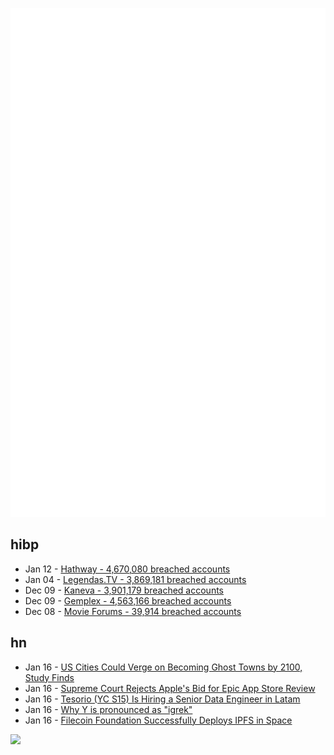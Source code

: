 ![Metrics](https://raw.githubusercontent.com/phixion/phixion/master/metrics.svg)

## hibp

<!--
for https://github.com/phixion/phixion/blob/main/.github/workflows/feeds.yml
-->
<!--START_SECTION:haveibeenpwnd-->
- Jan 12 - [Hathway - 4,670,080 breached accounts](https://haveibeenpwned.com/PwnedWebsites#Hathway)
- Jan 04 - [Legendas.TV - 3,869,181 breached accounts](https://haveibeenpwned.com/PwnedWebsites#LegendasTV)
- Dec 09 - [Kaneva - 3,901,179 breached accounts](https://haveibeenpwned.com/PwnedWebsites#Kaneva)
- Dec 09 - [Gemplex - 4,563,166 breached accounts](https://haveibeenpwned.com/PwnedWebsites#Gemplex)
- Dec 08 - [Movie Forums - 39,914 breached accounts](https://haveibeenpwned.com/PwnedWebsites#MovieForums)
<!--END_SECTION:haveibeenpwnd-->

## hn

<!--
for https://github.com/phixion/phixion/blob/main/.github/workflows/feeds.yml
-->
<!--START_SECTION:hn-->
- Jan 16 - [US Cities Could Verge on Becoming Ghost Towns by 2100, Study Finds](https://www.sciencealert.com/thousands-of-us-cities-could-verge-on-becoming-ghost-towns-by-2100-study-finds)
- Jan 16 - [Supreme Court Rejects Apple's Bid for Epic App Store Review](https://www.bloomberg.com/news/articles/2024-01-16/supreme-court-rejects-apple-s-request-for-epic-app-store-review)
- Jan 16 - [Tesorio (YC S15) Is Hiring a Senior Data Engineer in Latam](https://www.tesorio.com/careers#job-openings)
- Jan 16 - [Why Y is pronounced as "igrek"](https://en.wikipedia.org/wiki/Y)
- Jan 16 - [Filecoin Foundation Successfully Deploys IPFS in Space](https://fil.org/blog/filecoin-foundation-successfully-deploys-interplanetary-file-system-ipfs-in-space/)
<!--END_SECTION:hn-->

<!--
for https://yhype.me
-->
![](https://hit.yhype.me/github/profile?user_id=13013670)
